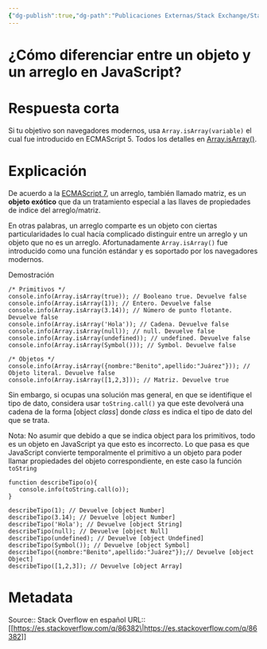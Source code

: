 ```yaml
---
{"dg-publish":true,"dg-path":"Publicaciones Externas/Stack Exchange/Stack Overflow en español/es.stackoverflow.com-86382.md","permalink":"/publicaciones-externas/stack-exchange/stack-overflow-en-espanol/es-stackoverflow-com-86382/","title":"¿Cómo diferenciar entre un objeto y un arreglo en JavaScript?","hide":true,"noteIcon":"default","created":"2024-04-03T12:49:10.505-06:00","updated":"2024-04-05T16:43:51.995-06:00"}
---
```


# ¿Cómo diferenciar entre un objeto y un arreglo en JavaScript?

# Respuesta corta

Si tu objetivo son navegadores modernos, usa `Array.isArray(variable)` el cual fue introducido en ECMAScript 5. Todos los detalles en [Array.isArray()][1].

# Explicación

De acuerdo a la [ECMAScript 7][2],  un arreglo, también llamado matriz, es un **objeto exótico** que da un tratamiento especial a las llaves de propiedades de indice del arreglo/matriz.

En otras palabras, un arreglo comparte es un objeto con ciertas particularidades lo cual hacía complicado distinguir entre un arreglo y un objeto que no es un arreglo. Afortunadamente `Array.isArray()` fue introducido como una función estándar y es soportado por los navegadores modernos.

Demostración

<!-- begin snippet: js hide: false console: true babel: false -->

<!-- language: lang-js -->

    /* Primitivos */
    console.info(Array.isArray(true)); // Booleano true. Devuelve false
    console.info(Array.isArray(1)); // Entero. Devuelve false
    console.info(Array.isArray(3.14)); // Número de punto flotante. Devuelve false
    console.info(Array.isArray('Hola')); // Cadena. Devuelve false
    console.info(Array.isArray(null)); // null. Devuelve false
    console.info(Array.isArray(undefined)); // undefined. Devuelve false
    console.info(Array.isArray(Symbol())); // Symbol. Devuelve false

    /* Objetos */
    console.info(Array.isArray({nombre:"Benito",apellido:"Juárez"})); // Objeto literal. Devuelve false
    console.info(Array.isArray([1,2,3])); // Matriz. Devuelve true

<!-- end snippet -->



Sin embargo, si ocupas una solución mas general, en que se identifique el tipo de dato, considera usar `toString.call()` ya que este devolverá una cadena de la forma [object _class_] donde _class_ es indica el tipo de dato del que se trata.

Nota: No asumir que debido a que se indica object para los primitivos, todo es un objeto en JavaScript ya que esto es incorrecto. Lo que pasa es que JavaScript convierte temporalmente el primitivo a un objeto para poder llamar propiedades del objeto correspondiente, en este caso la función `toString`

<!-- begin snippet: js hide: false console: true babel: false -->

<!-- language: lang-js -->

    function describeTipo(o){
       console.info(toString.call(o));
    }

    describeTipo(1); // Devuelve [object Number]
    describeTipo(3.14); // Devuelve [object Number]
    describeTipo('Hola'); // Devuelve [object String]
    describeTipo(null); // Devuelve [object Null]
    describeTipo(undefined); // Devuelve [object Undefined]
    describeTipo(Symbol()); // Devuelve [object Symbol]
    describeTipo({nombre:"Benito",apellido:"Juárez"});// Devuelve [object Object]
    describeTipo([1,2,3]); // Devuelve [object Array]

<!-- end snippet -->

  [1]: https://developer.mozilla.org/es/docs/Web/JavaScript/Referencia/Objetos_globales/Array/isArray
  [2]: http://ecma-international.org/ecma-262/7.0/#sec-array-exotic-objects

# Metadata
Source:: Stack Overflow en español
URL:: [[https://es.stackoverflow.com/q/86382\|https://es.stackoverflow.com/q/86382]]

